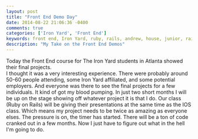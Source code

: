 ```yaml
---
layout: post
title: "Front End Demo Day"
date: 2014-08-22 21:06:36 -0400
comments: true
categories: ['Iron Yard', 'Front End']
keywords: front end, Iron Yard, ruby, rails, andrew, house, junior, rails, developer, engineer, dev
description: "My Take on the Front End Demos"
---
```

Today the Front End course for The Iron Yard students in Atlanta showed their
final projects.<br>
I thought it was a very interesting experience.
There were probably around 50-60 people attending, some Iron Yard affiliated, and
some potential employers.
And everyone was there to see the final projects for a few individuals.
It kind of got my blood pumping.
In just two short months I will be up on the stage showing off whatever
project it is that I do.
Our class (Ruby on Rails) will be giving their presentations at the same time
as the IOS class.
Which means my project needs to be twice as amazing as everyone elses.
The pressure is on, the timer has started.
There will be a ton of code cranked out in a few months.
Now I just have to figure out what in the hell I'm going to do.
